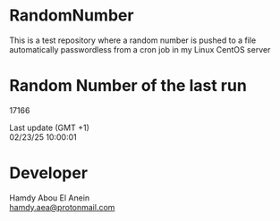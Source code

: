 # RandomNumber    
This is a test repository where a random number is pushed to a file automatically passwordless from a cron job in my Linux CentOS server    
# Random Number of the last run   
17166
      
Last update (GMT +1)    
02/23/25 10:00:01
# Developer    
Hamdy Abou El Anein   
hamdy.aea@protonmail.com

